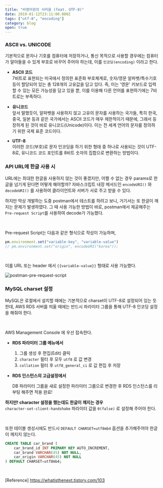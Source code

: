 ```yaml
---
title: "비영어권의 서러움 (feat. UTF-8)"
date: 2019-01-12T23:11:00.000Z
tags: ["utf-8", "encoding"]
category: blog
open: true
---
```


### ASCII vs. UNICODE

기본적으로 문자나 기호를 컴퓨터에 저장하거나, 통신 목적으로 사용할 경우에는 컴퓨터가 알아들을 수 있게 부호로 바꾸어 주어야 하는데, 이를 `인코딩(encoding)` 이라고 한다.

- **ASCII 코드**  
  7비트로 표현되는 미국에서 정의한 표준화 부호체계로, 숫자/영문 알파벳/특수기호 등이 할당되어 있는 총 128개의 고유값을 담고 있다. 즉, 이는 '영문' 키보드로 입력할 수 있는 모든 가능성을 담고 있을 뿐, 이를 이용해 다른 언어를 표현하기에는 7비트로는 부족하다.

- **유니코드**  
  앞서 말했듯이, 알파벳을 사용하지 않고 고유의 문자를 사용하는 국가들, 특히 한국, 중국, 일본 등과 같은 국가에서는 ASCII 코드가 매우 제한적이기 때문에, 그래서 등장하게 된 것이 바로 유니코드(Unicode)이다. 이는 전 세계 언어의 문자를 정의하기 위한 국제 표준 코드이다.

- **UTF-8**  
  이러한 코드(부호)로 문자 인코딩을 하기 위한 형태 중 하나로 사용되는 것이 UTF-8로, 유니코드 코드 포인트를 8비트 숫자의 집합으로 변환하는 방법이다.

### API URL에 한글 사용 시

URL에는 최대한 한글을 사용하지 않는 것이 좋겠지만, 어쩔 수 없는 경우 params로 한글을 넘기게 된다면 어떻게 해야할까?
자바스크립트 내장 메서드인 `encodeURI()` 와 `decodeURI()` 를 사용하여 클라이언트와 서버가 서로 주고 받을 수 있다.

하지만 막상 개발하는 도중 postman에서 테스트를 하려고 보니, 거기서는 또 한글이 깨지는 문제가 발생하였다.
그 때 사용 가능한 방법이 바로, postman에서 제공해주는 `Pre-request Script`를 사용하여 decode가 가능했다.

<br />

Pre-request Script는 다음과 같은 형식으로 작성이 가능하며,

```javascript
pm.environment.set("variable-key", "variable-value")
// pm.environment.set("origin", encodeURI("korea"));
```

<br />

이를 URL 또는 header 에서 `{{variable-value}}` 형태로 사용 가능했다.

![postman-pre-request-script](/assets/pre-request-script.png)

### MySQL charset 설정

MySQL은 로컬에서 설치할 때에는 기본적으로 charset이 UTF-8로 설정되어 있는 듯 한데, AWS RDS 서버를 띄울 때에는 반드시 파라미터 그룹을 통해 UTF-8 인코딩 설정을 해줘야 한다.

<br />

AWS Management Console 에 우선 접속한다.

- **RDS 파라미터 그룹 메뉴에서**

  1. 그룹 생성 후 편집(Edit) 클릭
  2. `character` 필터 후 모두 `utf8` 로 값 변경
  3. `collation` 필터 후 `utf8_general_ci` 로 값 편집 후 저장

- **RDS 인스턴스의 고급설정에서**

  DB 파라미터 그룹을 새로 설정한 파라미터 그룹으로 변경한 후 RDS 인스턴스를 리부팅 해주면 적용 완료!

**하지만! character 설정을 했는데도 한글이 깨지는 경우**  
`character-set-client-handshake` 파라미터 값을 `0(false)` 로 설정해 주어야 한다.

<br />

또한 테이블 생성시에도 반드시 `DEFAULT CHARSET=utf8mb4` 옵션을 추가해주어야 한글이 깨지지 않는다.

```sql
CREATE TABLE car_brand (
	car_brand_id INT PRIMARY KEY AUTO_INCREMENT,
    car_brand VARCHAR(45) NOT NULL,
    car_origin VARCHAR(45) NOT NULL
) DEFAULT CHARSET=utf8mb4;
```

<br />

[Reference]
https://whatisthenext.tistory.com/103
